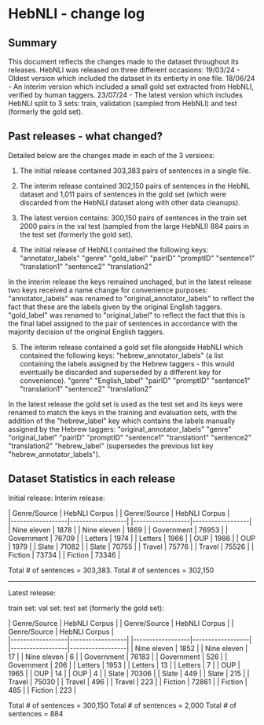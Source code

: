 # HebNLI - change log


## Summary
This document reflects the changes made to the dataset throughout its releases.
HebNLI was released on three different occasions:
19/03/24 - Oldest version which included the dataset in its entierty in one file.
18/06/24 - An interim version which included a small gold set extracted from HebNLI, verified by human taggers.
23/07/24 - The latest version which includes HebNLI split to 3 sets: train, validation (sampled from HebNLI) and test (formerly the gold set).



## Past releases - what changed?
Detailed below are the changes made in each of the 3 versions:

1. The initial release contained 303,383 pairs of sentences in a single file.
2. The interim release contained 302,150 pairs of sentences in the HebNL dataset and 1,011 pairs of sentences in the gold set (which were discarded from the HebNLI dataset along with other data cleanups).
3. The latest version contains: 300,150 pairs of sentences in the train set 
                                2000 pairs in the val test (sampled from the large HebNLI)
                                884 pairs in the test set (formerly the gold set).

4. The initial release of HebNLI contained the following keys:
"annotator_labels"
"genre"
"gold_label"
"pairID"
"promptID"
"sentence1"
"translation1"
"sentence2"
"translation2"

In the interim release the keys remained unchaged, but in the latest release two keys received a name change for convenience purposes:
"annotator_labels" was renamed to "original_annotator_labels" to reflect the fact that these are the labels given by the original English taggers.
"gold_label" was renamed to "original_label" to reflect the fact that this is the final label assigned to the pair of sentences in accordance with the majority decision of the original English taggers.

5. The interim release contained a gold set file alongside HebNLI which contained the following keys:
"hebrew_annotator_labels" (a list containing the labels assigned by the Hebrew taggers - this would eventually be discarded and superseded by a different key for convenience).
"genre"
"English_label"
"pairID"
"promptID"
"sentence1"
"translation1"
"sentence2"
"translation2"

In the latest release the gold set is used as the test set and its keys were renamed to match the keys in the training and evaluation sets, with the addition of the "hebrew_label" key which contains the labels manually assigned by the Hebrew taggers:
"original_annotator_labels"
"genre"
"original_label"
"pairID"
"promptID"
"sentence1"
"translation1"
"sentence2"
"translation2"
"hebrew_label" (supersedes the previous list key "hebrew_annotator_labels").


## Dataset Statistics in each release

Initial release:                                     Interim release:                                                

| Genre/Source     |  HebNLI Corpus   |              | Genre/Source     |  HebNLI Corpus   |                
|------------------|------------------|              |------------------|------------------|
| Nine eleven      |   1878           |              | Nine eleven      |   1869           |
| Government       |   76953          |              | Government       |   76709          |
| Letters          |   1974           |              | Letters          |   1966           |
| OUP              |   1986           |              | OUP              |   1979           |
| Slate            |   71082          |              | Slate            |   70755          |
| Travel           |   75776          |              | Travel           |   75526          |
| Fiction          |   73734          |              | Fiction          |   73346          |

Total # of sentences = 303,383.                      Total # of sentences = 302,150
________________________________________________________________________________________________


Latest release:

train set:                                  val set:                                    test set (formerly the gold set):

| Genre/Source     |  HebNLI Corpus   |     | Genre/Source     |  HebNLI Corpus   |     | Genre/Source     |  HebNLI Corpus   |                
|------------------|------------------|     |------------------|------------------|     |------------------|------------------|
| Nine eleven      |   1852           |     | Nine eleven      |   17             |     | Nine eleven      |   6              |
| Government       |   76183          |     | Government       |   526            |     | Government       |   206            |
| Letters          |   1953           |     | Letters          |   13             |     | Letters          |   7              |
| OUP              |   1965           |     | OUP              |   14             |     | OUP              |   4              |
| Slate            |   70306          |     | Slate            |   449            |     | Slate            |   215            |
| Travel           |   75030          |     | Travel           |   496            |     | Travel           |   223            |
| Fiction          |   72861          |     | Fiction          |   485            |     | Fiction          |   223            |

Total # of sentences = 300,150              Total # of sentences = 2,000                Total # of sentences = 884
